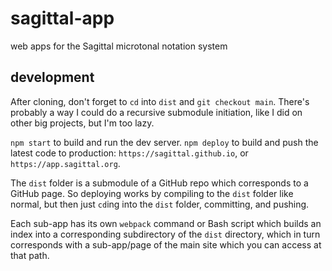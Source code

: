 # sagittal-app

web apps for the Sagittal microtonal notation system

## development

After cloning, don't forget to `cd` into `dist` and `git checkout main`. There's probably a way I could do a recursive
submodule initiation, like I did on other big projects, but I'm too lazy.

`npm start` to build and run the dev server.
`npm deploy` to build and push the latest code to production: `https://sagittal.github.io`,
or `https://app.sagittal.org`.

The `dist` folder is a submodule of a GitHub repo which corresponds to a GitHub page. So deploying works by compiling to
the `dist` folder like normal, but then just `cd`ing into the `dist` folder, committing, and pushing.

Each sub-app has its own `webpack` command or Bash script which builds an index into a corresponding subdirectory of
the `dist` directory, which in turn corresponds with a sub-app/page of the main site which you can access at that path.
